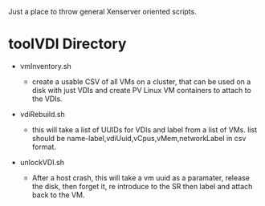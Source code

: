 Just a place to throw general Xenserver oriented scripts.

# toolVDI Directory

* vmInventory.sh 
	* create a usable CSV of all VMs on a cluster, that can be used on a disk with just VDIs and create PV Linux VM containers to attach to the VDIs.

* vdiRebuild.sh
	* this will take a list of UUIDs for VDIs and label from a list of VMs.  list should be name-label,vdiUuid,vCpus,vMem,networkLabel in csv format.

* unlockVDI.sh
	* After a host crash, this will take a vm uuid as a paramater, release the disk, then forget it, re introduce to the SR then label and attach back to the VM.
